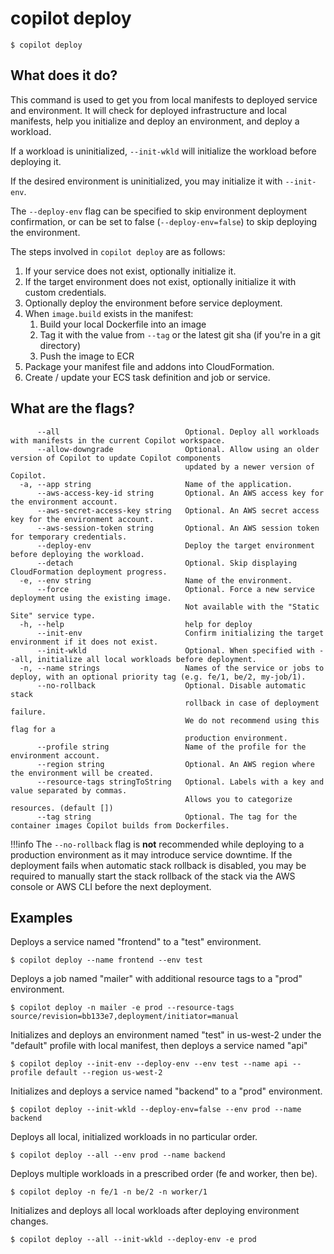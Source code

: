 # copilot deploy
```console
$ copilot deploy
```

## What does it do?

This command is used to get you from local manifests to deployed service and environment. It will check for deployed infrastructure and local manifests, help you initialize and deploy an environment, and deploy a workload.

If a workload is uninitialized, `--init-wkld` will initialize the workload before deploying it.

If the desired environment is uninitialized, you may initialize it with `--init-env`. 

The `--deploy-env` flag can be specified to skip environment deployment confirmation, or can be set to false (`--deploy-env=false`) to skip 
deploying the environment.

The steps involved in `copilot deploy` are as follows:

1. If your service does not exist, optionally initialize it.
2. If the target environment does not exist, optionally initialize it with custom credentials.
3. Optionally deploy the environment before service deployment.
4. When `image.build` exists in the manifest:
    1. Build your local Dockerfile into an image
    2. Tag it with the value from `--tag` or the latest git sha (if you're in a git directory)
    3. Push the image to ECR
5. Package your manifest file and addons into CloudFormation.
6. Create / update your ECS task definition and job or service.

## What are the flags?

```
      --all                            Optional. Deploy all workloads with manifests in the current Copilot workspace.
      --allow-downgrade                Optional. Allow using an older version of Copilot to update Copilot components
                                       updated by a newer version of Copilot.
  -a, --app string                     Name of the application.
      --aws-access-key-id string       Optional. An AWS access key for the environment account.
      --aws-secret-access-key string   Optional. An AWS secret access key for the environment account.
      --aws-session-token string       Optional. An AWS session token for temporary credentials.
      --deploy-env                     Deploy the target environment before deploying the workload.
      --detach                         Optional. Skip displaying CloudFormation deployment progress.
  -e, --env string                     Name of the environment.
      --force                          Optional. Force a new service deployment using the existing image.
                                       Not available with the "Static Site" service type.
  -h, --help                           help for deploy
      --init-env                       Confirm initializing the target environment if it does not exist.
      --init-wkld                      Optional. When specified with --all, initialize all local workloads before deployment.
  -n, --name strings                   Names of the service or jobs to deploy, with an optional priority tag (e.g. fe/1, be/2, my-job/1).
      --no-rollback                    Optional. Disable automatic stack 
                                       rollback in case of deployment failure.
                                       We do not recommend using this flag for a
                                       production environment.
      --profile string                 Name of the profile for the environment account.
      --region string                  Optional. An AWS region where the environment will be created.
      --resource-tags stringToString   Optional. Labels with a key and value separated by commas.
                                       Allows you to categorize resources. (default [])
      --tag string                     Optional. The tag for the container images Copilot builds from Dockerfiles.
```

!!!info
The `--no-rollback` flag is **not** recommended while deploying to a production environment as it may introduce service downtime.
If the deployment fails when automatic stack rollback is disabled, you may be required to manually start the stack
rollback of the stack via the AWS console or AWS CLI before the next deployment.

## Examples
Deploys a service named "frontend" to a "test" environment.
```console
$ copilot deploy --name frontend --env test
```

Deploys a job named "mailer" with additional resource tags to a "prod" environment.
```console
$ copilot deploy -n mailer -e prod --resource-tags source/revision=bb133e7,deployment/initiator=manual
```

Initializes and deploys an environment named "test" in us-west-2 under the "default" profile with local manifest,
then deploys a service named "api"
```console
$ copilot deploy --init-env --deploy-env --env test --name api --profile default --region us-west-2
```

Initializes and deploys a service named "backend" to a "prod" environment.
```console
$ copilot deploy --init-wkld --deploy-env=false --env prod --name backend
```

Deploys all local, initialized workloads in no particular order.
```console
$ copilot deploy --all --env prod --name backend
```

Deploys multiple workloads in a prescribed order (fe and worker, then be).
```console
$ copilot deploy -n fe/1 -n be/2 -n worker/1
```

Initializes and deploys all local workloads after deploying environment changes.
```console
$ copilot deploy --all --init-wkld --deploy-env -e prod
```

